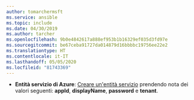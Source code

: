 ```yaml
---
author: tomarchermsft
ms.service: ansible
ms.topic: include
ms.date: 04/30/2019
ms.author: tarcher
ms.openlocfilehash: 9b0e4842617a888ef953b1b16329ef035d3fd97e
ms.sourcegitcommit: be67ceba91727da014879d16bbbbc19756ee22e2
ms.translationtype: HT
ms.contentlocale: it-IT
ms.lasthandoff: 05/05/2020
ms.locfileid: "81743369"
---
```

- **Entità servizio di Azure**: [Creare un'entità servizio](/cli/azure/create-an-azure-service-principal-azure-cli?view=azure-cli-latest) prendendo nota dei valori seguenti: **appId**, **displayName**, **password** e **tenant**.